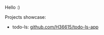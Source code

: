 Hello :)

Projects showcase:
- todo-ls: [github.com/H36615/todo-ls-app](https://github.com/H36615/todo-ls-app)
